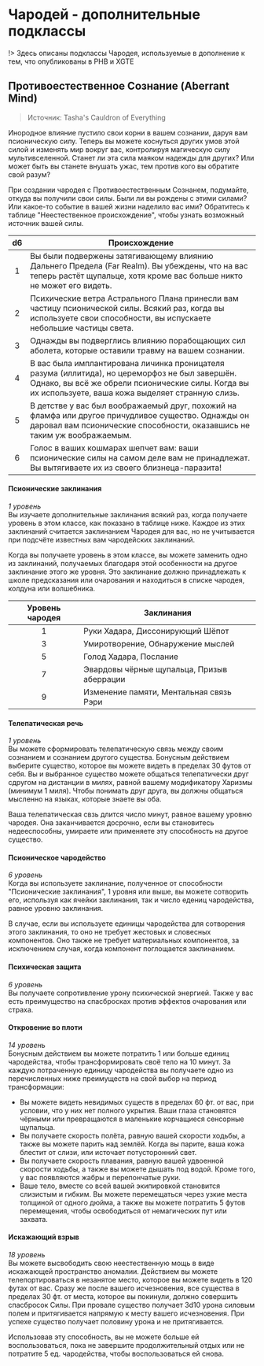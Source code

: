 # Чародей - дополнительные подклассы
!> Здесь описаны подклассы Чародея, используемые в дополнение к тем, что опубликованы в PHB и XGTE

## Противоестественное Сознание (Aberrant Mind)
> Источник: Tasha's Cauldron of Everything

Инородное влияние пустило свои корни в вашем сознании, даруя вам псионическую силу. Теперь вы можете коснуться других умов этой силой и изменять мир вокруг вас, контролируя магическую силу мультивселенной. Станет ли эта сила маяком надежды для других? Или может быть вы станете внушать ужас, тем против кого вы обратите свой разум?

При создании чародея с Противоестественным Сознанем, подумайте, откуда вы получили свои силы. Были ли вы рождены с этими силами? Или какое-то событие в вашей жизни наделило вас ими? Обратитесь к таблице "Неестественное происхождение", чтобы узнать возможный источник вашей силы.

| d6            | Происхождение     |  
|:-------------:|-------------------|  
|       1       | Вы были подвержены затягивающему влиянию Дальнего Предела (Far Realm). Вы убеждены, что на вас теперь растёт щупальце, хотя кроме вас больше никто не может его видеть. |
|       2       | Психические ветра Астрального Плана принесли вам частицу псионической силы. Всякий раз, когда вы используете свои способности, вы испускаете небольшие частицы света. |
|       3       | Однажды вы подверглись влиянию порабощающих сил аболета, которые оставили травму на вашем сознании. |
|       4       | В вас была имплантирована личинка проницателя разума (иллитида), но цереморфоз не был завершён. Однако, вы всё же обрели псионические силы. Когда вы их используете, ваша кожа выделяет странную слизь. |
|       5       | В детстве у вас был воображаемый друг, похожий на фламфа или другое причудливое существо. Однажды он даровал вам псионические способности, оказавшись не таким уж воображаемым. |
|       6       | Голос в ваших кошмарах шепчет вам: ваши псионические силы на самом деле вам не принадлежат. Вы вытягиваете их из своего близнеца-паразита! |

#### Псионические заклинания
_1 уровень_  
Вы изучаете дополнительные заклинания всякий раз, когда получаете уровень в этом классе, как показано в таблице ниже. Каждое из этих заклинаний считается заклинанием Чародея для вас, но не учитывается при подсчёте известных вам чародейских заклинаний.

Когда вы получаете уровень в этом классе, вы можете заменить одно из заклинаний, получаемых благодаря этой особенности на другое заклинание этого же уровня. Это заклинание должно принадлежать к школе предсказания или очарования и находиться в списке чародея, колдуна или волшебника.

| Уровень чародея | Заклинания     |  
|:-------------:|-------------------|  
|       1       | Руки Хадара, Диссонирующий Шёпот |
|       3       | Умиротворение, Обнаружение мыслей |
|       5       | Голод Хадара, Послание |
|       7       | Эвардовы чёрные щупальца, Призыв аберрации |
|       9       | Изменение памяти, Ментальная связь Рэри |

#### Телепатическая речь
_1 уровень_  
Вы можете сформировать телепатическую связь между своим сознанием и сознанием другого существа. Бонусным действием выберите существо, которое вы можете видеть в пределах 30 футов от себя. Вы и выбранное существо можете общаться телепатически друг сдругом на дистанции в милях, равной вашему модификатору Харизмы (минимум 1 миля). Чтобы понимать друг друга, вы должны общаться мысленно на языках, которые знаете вы оба.

Ваша телепатическая свзь длится число минут, равное вашему уровню чародея. Она заканчивается досрочно, если вы становитесь недееспособны, умираете или применяете эту способность на другое существо.

#### Псионическое чародейство
_6 уровень_  
Когда вы используете заклинание, полученное от способности "Псионические заклинания", 1 уровня или выше, вы можете сотворить его, используя как ячейки заклинания, так и число едениц чародейства, равное уровню заклинания.

В случае, если вы используете единицы чародейства для сотворения этого заклинания, то оно не требует жестовых и словесных компонентов. Оно также не требует материальных компонентов, за исключением случая, когда компонент поглощается заклинанием.

#### Психическая защита
_6 уровень_  
Вы получаете сопротивление урону психической энергией. Также у вас есть преимущество на спасбросках против эффектов очарования или страха.

#### Откровение во плоти
_14 уровень_  
Бонусным действием вы можете потратить 1 или больше единиц чародейства, чтобы трансформировать своё тело на 10 минут. За каждую потраченную единицу чародейства вы получаете одно из перечисленных ниже преимуществ на свой выбор на период трансформации:
- Вы можете видеть невидимых существ в пределах 60 фт. от вас, при условии, что у них нет полного укрытия. Ваши глаза становятся чёрными или превращаются в маленькие корчащиеся сенсорные щупальца.
- Вы получаете скорость полёта, равную вашей скорости ходьбы, а также вы можете парить над землёй. Когда вы парите, ваша кожа блестит от слизи, или источает потусторонний свет.
-  Вы получаете скорость плавания, равную вашей удвоенной скорости ходьбы, а также вы можете дышать под водой. Кроме того, у вас появляются жабры и перепончатые руки.
- Ваше тело, вместе со всей вашей экипировкой становится слизистым и гибким. Вы можете перемещаться через узкие места толщиной от одного дюйма, а также вы можете потратить 5 футов перемещения, чтобы освободиться от немагических пут или захвата.

#### Искажающий взрыв
_18 уровень_  
Вы можете высвободить свою неестественную мощь в виде искажающей пространство аномалии. Действием вы можете телепортироваться в незанятое место, которое вы можете видеть в 120 футах от вас. Сразу же после вашего исчезновения, все существа в пределах 30 фт. от места, которое вы покинули, должно совершить спасбросок Силы. При провале существо получает 3d10 урона силовым полем и притягивается напрямую к месту вашего исчезновения. При успехе существо получает половину урона и не притягивается.

Использовав эту способность, вы не можете больше ей воспользоваться, пока не завершите продолжительный отдых или не потратите 5 ед. чародейства, чтобы воспользоваться ей снова.